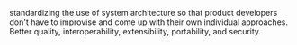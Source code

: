 standardizing the use of system architecture so that product developers don't have to improvise and come up with their own individual approaches. Better quality, interoperability, extensibility, portability, and security.
